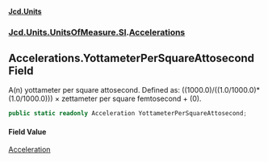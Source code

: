 #### [Jcd.Units](index.md 'index')
### [Jcd.Units.UnitsOfMeasure.SI](Jcd.Units.UnitsOfMeasure.SI.md 'Jcd.Units.UnitsOfMeasure.SI').[Accelerations](Accelerations.md 'Jcd.Units.UnitsOfMeasure.SI.Accelerations')

## Accelerations.YottameterPerSquareAttosecond Field

A(n) yottameter per square attosecond. Defined as: ((1000.0)/((1.0/1000.0)*(1.0/1000.0))) × zettameter per square femtosecond + (0).

```csharp
public static readonly Acceleration YottameterPerSquareAttosecond;
```

#### Field Value
[Acceleration](Acceleration.md 'Jcd.Units.UnitTypes.Acceleration')